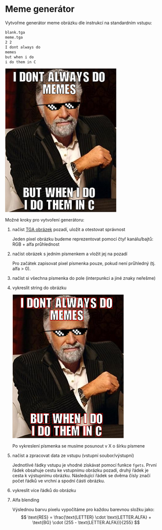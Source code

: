 # Meme generátor

Vytvořme generátor meme obrázku dle instrukcí na standardním vstupu:
```
blank.tga
meme.tga
2 2
I dont always do
memes
but when i do
i do them in C
```
<img src="meme.png">

Možné kroky pro vytvoření generátoru:

1. načíst [TGA obrázek](../c/aplikovane_ulohy/tga.md) pozadí, uložit a otestovat správnost
  
   Jeden pixel obrázku budeme reprezentovat pomocí čtyř kanálu/bajtů: RGB + alfa průhlednost

2. načíst obrázek s jedním písmenkem a vložit jej na pozadí

   Pro začátek zapisovat pixel písmenka pouze, pokud není průhledný (tj. alfa > 0).
   
3. načíst si všechna písmenka do pole (interpunkci a jiné znaky neřešme)
4. vykreslit string do obrázku
   
   <img src="memerect.png">
   
   Po vykreslení písmenka se musíme posunout v X o šírku písmene
5. načíst a zpracovat data ze vstupu (vstupní soubor/výstupní)
   
   Jednotlivé řádky vstupu je vhodné získávat pomocí funkce `fgets`.
   První řádek obsahuje cestu ke vstupnímu obrázku pozadí, druhý řádek je cesta k výstupnímu obrázku.
   Následující řádek se dvěma čísly značí počet řádků ve vrchní a spodní části obrázku.

6. vykreslit více řádků do obrázku
7. Alfa blending

   Výslednou barvu pixelu vypočítáme pro každou barevnou složku jako: 
   $$ \text{RES} = \frac{\text{LETTER} \cdot \text{LETTER.ALFA} + \text{BG} \cdot (255 - \text{LETTER.ALFA})}{255} $$
